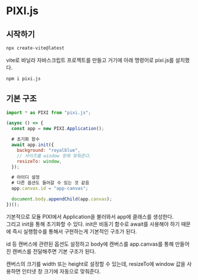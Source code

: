 # PIXI.js

## 시작하기

```bash
npx create-vite@latest
```

vite로 바닐라 자바스크립트 프로젝트를 만들고 거기에 아래 명령어로 pixi.js를 설치했다.

```bash
npm i pixi.js
```

## 기본 구조

```javascript
import * as PIXI from "pixi.js";

(async () => {
  const app = new PIXI.Application();

  # 초기화 함수
  await app.init({
    background: "royalblue",
    // 사이즈를 window 창에 맞춰준다.
    resizeTo: window,
  });

  # 아이디 설정
  # 다른 옵션도 들어갈 수 있는 것 같음
  app.canvas.id = "app-canvas";

  document.body.appendChild(app.canvas);
})();
```

기본적으로 모듈 PIXI에서 Application을 불러와서 app에 클래스를 생성한다.  
그리고 init을 통해 초기화할 수 있다. init은 비동기 함수로 await를 사용해야 하기 때문에 즉시 실행함수를 통해서 구현하는게 기본적인 구조가 된다.

id 등 캔버스에 관련된 옵션도 설정하고 body에 캔버스를 app.canvas를 통해 만들어진 캔버스를 전달해주면 기본 구조가 된다.

캔버스의 크기를 width 또는 height로 설정할 수 있는데, resizeTo에 window 값을 사용하면 인터넷 창 크기에 자동으로 맞춰준다.
